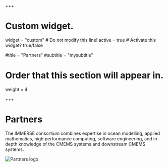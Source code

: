 +++
#  Custom widget.
widget = "custom"  # Do not modify this line!
active = true  # Activate this widget? true/false

#title = "Partners"
#subtitle = "mysubtitle"

# Order that this section will appear in.
weight = 4 




+++

<div>
  <h1>Partners</h1>
</div>

The IMMERSE consortium combines expertise in ocean modelling, applied mathematics, high performance computing, software engineering, and in-depth knowledge of the CMEMS systems and downstream CMEMS systems.


![Partners logo](img/logos/0_logo-all-partners.png)<!-- .element height="10%" width="10%" -->

